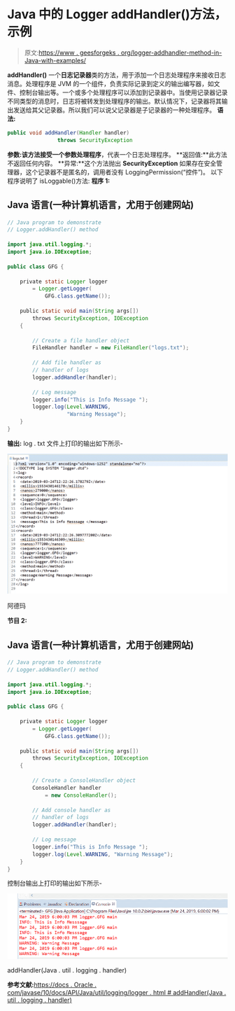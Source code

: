 # Java 中的 Logger addHandler()方法，示例

> 原文:[https://www . geesforgeks . org/logger-addhandler-method-in-Java-with-examples/](https://www.geeksforgeeks.org/logger-addhandler-method-in-java-with-examples/)

**addHandler()** 一个**日志记录器**类的方法，用于添加一个日志处理程序来接收日志消息。处理程序是 JVM 的一个组件，负责实际记录到定义的输出编写器，如文件、控制台输出等。一个或多个处理程序可以添加到记录器中。当使用记录器记录不同类型的消息时，日志将被转发到处理程序的输出。默认情况下，记录器将其输出发送给其父记录器。所以我们可以说父记录器是子记录器的一种处理程序。
**语法:**

```java
public void addHandler(Handler handler)
                throws SecurityException
```

**参数:**该方法接受一个参数**处理程序**，代表一个日志处理程序。
**返回值:**此方法不返回任何内容。
**异常:**这个方法抛出 **SecurityException** 如果存在安全管理器，这个记录器不是匿名的，调用者没有 LoggingPermission(“控件”)。
以下程序说明了 isLoggable()方法:
**程序 1:**

## Java 语言(一种计算机语言，尤用于创建网站)

```java
// Java program to demonstrate
// Logger.addHandler() method

import java.util.logging.*;
import java.io.IOException;

public class GFG {

    private static Logger logger
        = Logger.getLogger(
            GFG.class.getName());

    public static void main(String args[])
        throws SecurityException, IOException
    {

        // Create a file handler object
        FileHandler handler = new FileHandler("logs.txt");

        // Add file handler as
        // handler of logs
        logger.addHandler(handler);

        // Log message
        logger.info("This is Info Message ");
        logger.log(Level.WARNING,
                   "Warning Message");
    }
}
```

**输出:**
log . txt 文件上打印的输出如下所示-

![addHandler](img/ac31acc62aa594995ec7360e099d3f3f.png)

阿德玛

**节目 2:**

## Java 语言(一种计算机语言，尤用于创建网站)

```java
// Java program to demonstrate
// Logger.addHandler() method

import java.util.logging.*;
import java.io.IOException;

public class GFG {

    private static Logger logger
        = Logger.getLogger(
            GFG.class.getName());

    public static void main(String args[])
        throws SecurityException, IOException
    {

        // Create a ConsoleHandler object
        ConsoleHandler handler
            = new ConsoleHandler();

        // Add console handler as
        // handler of logs
        logger.addHandler(handler);

        // Log message
        logger.info("This is Info Message ");
        logger.log(Level.WARNING, "Warning Message");
    }
}
```

控制台输出上打印的输出如下所示-

![addHandler(java.util.logging.Handler)](img/d99a9ee8a0935d5c242720d6575341bb.png)

addHandler(Java . util . logging . handler)

**参考文献:**[https://docs . Oracle . com/javase/10/docs/API/Java/util/logging/logger . html # addHandler(Java . util . logging . handler)](https://docs.oracle.com/javase/10/docs/api/java/util/logging/Logger.html#addHandler(java.util.logging.Handler))